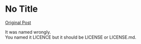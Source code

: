 # No Title

[Original Post](https://discourse.onlinedegree.iitm.ac.in/t/171141/378)

<p>It was named wrongly.<br>
You named it LICENCE but it should be LICENSE or LICENSE.md.</p>